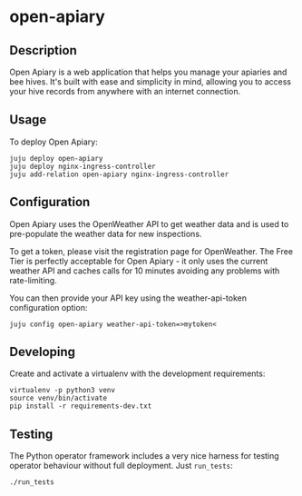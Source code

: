 # open-apiary

## Description

Open Apiary is a web application that helps you manage your apiaries
and bee hives. It's built with ease and simplicity in mind, allowing
you to access your hive records from anywhere with an internet
connection.

## Usage

To deploy Open Apiary:

    juju deploy open-apiary
    juju deploy nginx-ingress-controller
    juju add-relation open-apiary nginx-ingress-controller

## Configuration

Open Apiary uses the OpenWeather API to get weather data and is used
to pre-populate the weather data for new inspections.

To get a token, please visit the registration page for OpenWeather.
The Free Tier is perfectly acceptable for Open Apiary - it only uses
the current weather API and caches calls for 10 minutes avoiding any
problems with rate-limiting.

You can then provide your API key using the weather-api-token
configuration option:

    juju config open-apiary weather-api-token=>mytoken<

## Developing

Create and activate a virtualenv with the development requirements:

    virtualenv -p python3 venv
    source venv/bin/activate
    pip install -r requirements-dev.txt

## Testing

The Python operator framework includes a very nice harness for testing
operator behaviour without full deployment. Just `run_tests`:

    ./run_tests
